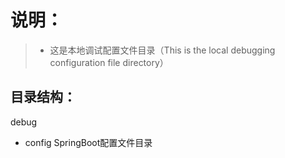 # 说明：
> - 这是本地调试配置文件目录（This is the local debugging configuration file directory）

## 目录结构：
debug
  - config  SpringBoot配置文件目录